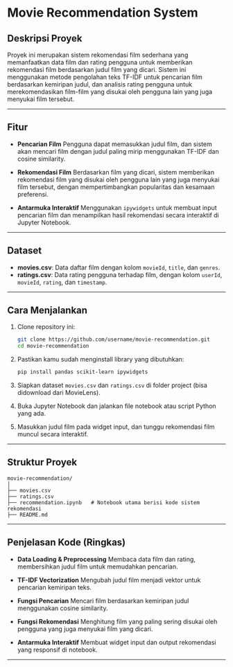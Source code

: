 # Movie Recommendation System

## Deskripsi Proyek

Proyek ini merupakan sistem rekomendasi film sederhana yang memanfaatkan data film dan rating pengguna untuk memberikan rekomendasi film berdasarkan judul film yang dicari. Sistem ini menggunakan metode pengolahan teks TF-IDF untuk pencarian film berdasarkan kemiripan judul, dan analisis rating pengguna untuk merekomendasikan film-film yang disukai oleh pengguna lain yang juga menyukai film tersebut.

---

## Fitur

* **Pencarian Film**
  Pengguna dapat memasukkan judul film, dan sistem akan mencari film dengan judul paling mirip menggunakan TF-IDF dan cosine similarity.

* **Rekomendasi Film**
  Berdasarkan film yang dicari, sistem memberikan rekomendasi film yang disukai oleh pengguna lain yang juga menyukai film tersebut, dengan mempertimbangkan popularitas dan kesamaan preferensi.

* **Antarmuka Interaktif**
  Menggunakan `ipywidgets` untuk membuat input pencarian film dan menampilkan hasil rekomendasi secara interaktif di Jupyter Notebook.

---

## Dataset

* **movies.csv**: Data daftar film dengan kolom `movieId`, `title`, dan `genres`.
* **ratings.csv**: Data rating pengguna terhadap film, dengan kolom `userId`, `movieId`, `rating`, dan `timestamp`.

---

## Cara Menjalankan

1. Clone repository ini:

   ```bash
   git clone https://github.com/username/movie-recommendation.git
   cd movie-recommendation
   ```

2. Pastikan kamu sudah menginstall library yang dibutuhkan:

   ```bash
   pip install pandas scikit-learn ipywidgets
   ```

3. Siapkan dataset `movies.csv` dan `ratings.csv` di folder project (bisa didownload dari MovieLens).

4. Buka Jupyter Notebook dan jalankan file notebook atau script Python yang ada.

5. Masukkan judul film pada widget input, dan tunggu rekomendasi film muncul secara interaktif.

---

## Struktur Proyek

```
movie-recommendation/
│
├── movies.csv
├── ratings.csv
├── recommendation.ipynb   # Notebook utama berisi kode sistem rekomendasi
├── README.md
```

---

## Penjelasan Kode (Ringkas)

* **Data Loading & Preprocessing**
  Membaca data film dan rating, membersihkan judul film untuk memudahkan pencarian.

* **TF-IDF Vectorization**
  Mengubah judul film menjadi vektor untuk pencarian kemiripan teks.

* **Fungsi Pencarian**
  Mencari film berdasarkan kemiripan judul menggunakan cosine similarity.

* **Fungsi Rekomendasi**
  Menghitung film yang paling sering disukai oleh pengguna yang juga menyukai film yang dicari.

* **Antarmuka Interaktif**
  Membuat widget input dan output rekomendasi yang responsif di notebook.

---
